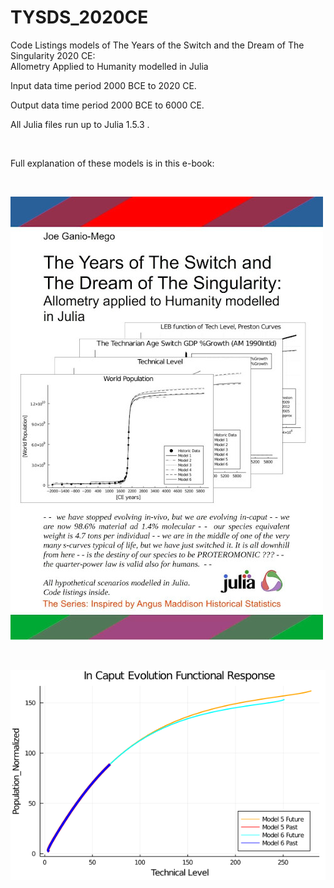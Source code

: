 # TYSDS_2020CE
Code Listings models of The Years of the Switch and the Dream of The Singularity 2020 CE:
<br>
Allometry Applied to Humanity modelled in Julia

Input data time period 2000 BCE to 2020 CE.

Output data time period 2000 BCE to 6000 CE.

All Julia files run up to Julia 1.5.3 .

<br>

Full explanation of these models is in this e-book:

<br>


![image](https://raw.githubusercontent.com/joeganiomego/TYSDS_2020CE/main/TYSDS_Cover_01_compressed.jpg)




<br>


![image](https://raw.githubusercontent.com/joeganiomego/TYSDS_2020CE/main/In_Caput_Evolution/FunctionalResponse_01_1.png)
